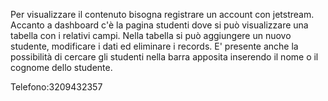 Per visualizzare il contenuto bisogna registrare un account con jetstream. 
Accanto a dashboard c'è la pagina studenti dove si può visualizzare una tabella con i relativi campi. Nella tabella si può aggiungere un nuovo studente, modificare i dati ed eliminare i records. E' presente anche la possibilità di cercare gli studenti nella barra apposita 
inserendo il nome o il cognome dello studente.

Telefono:3209432357
